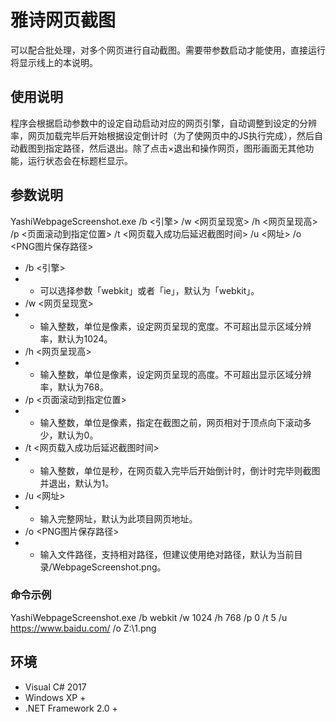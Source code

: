 # 雅诗网页截图
可以配合批处理，对多个网页进行自动截图。需要带参数启动才能使用，直接运行将显示线上的本说明。
## 使用说明
程序会根据启动参数中的设定自动启动对应的网页引擎，自动调整到设定的分辨率，网页加载完毕后开始根据设定倒计时（为了使网页中的JS执行完成），然后自动截图到指定路径，然后退出。除了点击×退出和操作网页，图形画面无其他功能，运行状态会在标题栏显示。
## 参数说明
YashiWebpageScreenshot.exe /b <引擎> /w <网页呈现宽> /h <网页呈现高> /p <页面滚动到指定位置> /t <网页载入成功后延迟截图时间> /u <网址> /o <PNG图片保存路径>
- /b <引擎>
- - 可以选择参数「webkit」或者「ie」，默认为「webkit」。
- /w <网页呈现宽>
- - 输入整数，单位是像素，设定网页呈现的宽度。不可超出显示区域分辨率，默认为1024。
- /h <网页呈现高>
- - 输入整数，单位是像素，设定网页呈现的高度。不可超出显示区域分辨率，默认为768。
- /p <页面滚动到指定位置>
- - 输入整数，单位是像素，指定在截图之前，网页相对于顶点向下滚动多少，默认为0。
- /t <网页载入成功后延迟截图时间>
- - 输入整数，单位是秒，在网页载入完毕后开始倒计时，倒计时完毕则截图并退出，默认为1。
- /u <网址>
- - 输入完整网址，默认为此项目网页地址。
- /o <PNG图片保存路径>
- - 输入文件路径，支持相对路径，但建议使用绝对路径，默认为当前目录/WebpageScreenshot.png。
### 命令示例
YashiWebpageScreenshot.exe /b webkit /w 1024 /h 768 /p 0 /t 5 /u https://www.baidu.com/ /o Z:\1.png
## 环境
- Visual C# 2017
- Windows XP +
- .NET Framework 2.0 +